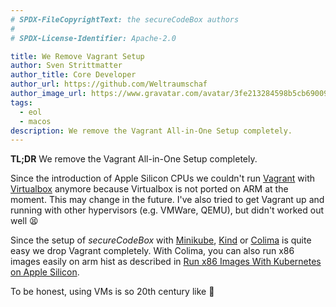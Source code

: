 ```yaml
---
# SPDX-FileCopyrightText: the secureCodeBox authors
#
# SPDX-License-Identifier: Apache-2.0

title: We Remove Vagrant Setup
author: Sven Strittmatter
author_title: Core Developer
author_url: https://github.com/Weltraumschaf
author_image_url: https://www.gravatar.com/avatar/3fe213284598b5cb69009665902c77a1
tags:
  - eol
  - macos
description: We remove the Vagrant All-in-One Setup completely.
---
```


**TL;DR** We remove the Vagrant All-in-One Setup completely.

<!--truncate-->

Since the introduction of Apple Silicon CPUs we couldn't run [Vagrant][vagrant] with [Virtualbox][virtualbox] anymore because Virtualbox is not ported on ARM at the moment. This may change in the future. I've also tried to get Vagrant up and running with other hypervisors (e.g. VMWare, QEMU), but didn't worked out well 😫

Since the setup of _secureCodeBox_ with [Minikube][minikube], [Kind][kind] or [Colima][colima] is quite easy we drop Vagrant completely. With Colima, you can also run x86 images easily on arm hist as described in [Run x86 Images With Kubernetes on Apple Silicon][colima-setup].

To be honest, using VMs is so 20th century like 😬

[vagrant]:      https://www.vagrantup.com/
[virtualbox]:   https://www.virtualbox.org/
[colima]:       https://github.com/abiosoft/colima
[colima-setup]: /blog/2024/10/25/run-x86-images-with-kubernetes-on-apple-silicon
[minikube]:     https://minikube.sigs.k8s.io/docs/start/?arch=%2Fmacos%2Fx86-64%2Fstable%2Fbinary+download
[kind]:         https://kind.sigs.k8s.io/
